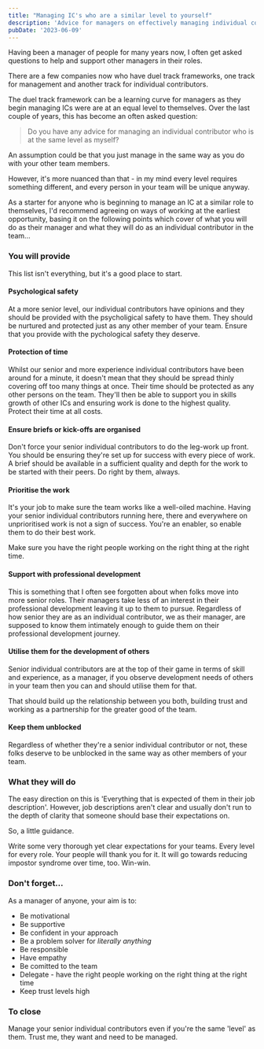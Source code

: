 ```yaml
---
title: "Managing IC's who are a similar level to yourself"
description: 'Advice for managers on effectively managing individual contributors at the same level'
pubDate: '2023-06-09'
---
```


Having been a manager of people for many years now, I often get asked questions to help and support other managers in their roles.

There are a few companies now who have duel track frameworks, one track for management and another track for individual contributors. 

The duel track framework can be a learning curve for managers as they begin managing ICs were are at an equal level to themselves. Over the last couple of years, this has become an often asked question:

> Do you have any advice for managing an individual contributor who is at the same level as myself?

An assumption could be that you just manage in the same way as you do with your other team members.

However, it's more nuanced than that - in my mind every level requires something different, and every person in your team will be unique anyway.

As a starter for anyone who is beginning to manage an IC at a similar role to themselves, I'd recommend agreeing on ways of working at the earliest opportunity, basing it on the following points which cover of what you will do as their manager and what they will do as an individual contributor in the team...

### You will provide

This list isn't everything, but it's a good place to start.

#### Psychological safety

At a more senior level, our individual contributors have opinions and they should be provided with the psycholigical safety to have them. They should be nurtured and protected just as any other member of your team. Ensure that you provide with the pychological safety they deserve.

#### Protection of time

Whilst our senior and more experience individual contributors have been around for a minute, it doesn't mean that they should be spread thinly covering off too many things at once. Their time should be protected as any other persons on the team. They'll then be able to support you in skills growth of other ICs and ensuring work is done to the highest quality. Protect their time at all costs.

#### Ensure briefs or kick-offs are organised

Don't force your senior individual contributors to do the leg-work up front. You should be ensuring they're set up for success with every piece of work. A brief should be available in a sufficient quality and depth for the work to be started with their peers. Do right by them, always.

#### Prioritise the work

It's your job to make sure the team works like a well-oiled machine. Having your senior individual contributors running here, there and everywhere on unprioritised work is not a sign of success. You're an enabler, so enable them to do their best work. 

Make sure you have the right people working on the right thing at the right time. 

#### Support with professional development

This is something that I often see forgotten about when folks move into more senior roles. Their managers take less of an interest in their professional development leaving it up to them to pursue. Regardless of how senior they are as an individual contributor, we as their manager, are supposed to know them intimately enough to guide them on their professional development journey. 

#### Utilise them for the development of others

Senior individual contributors are at the top of their game in terms of skill and experience, as a manager, if you observe development needs of others in your team then you can and should utilise them for that.

That should build up the relationship between you both, building trust and working as a partnership for the greater good of the team. 

#### Keep them unblocked

Regardless of whether they're a senior individual contributor or not, these folks deserve to be unblocked in the same way as other members of your team. 

### What they will do

The easy direction on this is 'Everything that is expected of them in their job description'. However, job descriptions aren't clear and usually don't run to the depth of clarity that someone should base their expectations on. 

So, a little guidance. 

Write some very thorough yet clear expectations for your teams. Every level for every role. Your people will thank you for it. It will go towards reducing impostor syndrome over time, too. Win-win.

### Don't forget...

As a manager of anyone, your aim is to:

* Be motivational
* Be supportive
* Be confident in your approach
* Be a problem solver for _literally anything_
* Be responsible
* Have empathy
* Be comitted to the team
* Delegate - have the right people working on the right thing at the right time
* Keep trust levels high

### To close

Manage your senior individual contributors even if you're the same 'level' as them. Trust me, they want and need to be managed.